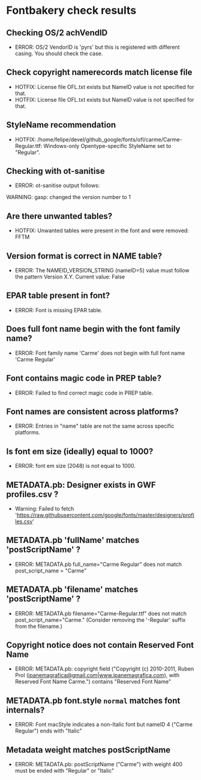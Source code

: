 # Fontbakery check results
## Checking OS/2 achVendID
* ERROR: OS/2 VendorID is 'pyrs' but this is registered with different casing. You should check the case.

## Check copyright namerecords match license file
* HOTFIX: License file OFL.txt exists but NameID value is not specified for that.
* HOTFIX: License file OFL.txt exists but NameID value is not specified for that.

## StyleName recommendation
* HOTFIX: /home/felipe/devel/github_google/fonts/ofl/carme/Carme-Regular.ttf: Windows-only Opentype-specific StyleName set to "Regular".

## Checking with ot-sanitise
* ERROR: ot-sanitise output follows:

WARNING: gasp: changed the version number to 1



## Are there unwanted tables?
* HOTFIX: Unwanted tables were present in the font and were removed: FFTM

## Version format is correct in NAME table?
* ERROR: The NAMEID_VERSION_STRING (nameID=5) value must follow the pattern Version X.Y. Current value: False

## EPAR table present in font?
* ERROR: Font is missing EPAR table.

## Does full font name begin with the font family name?
* ERROR: Font family name 'Carme' does not begin with full font name 'Carme Regular'

## Font contains magic code in PREP table?
* ERROR: Failed to find correct magic code in PREP table.

## Font names are consistent across platforms?
* ERROR: Entries in "name" table are not the same across specific platforms.

## Is font em size (ideally) equal to 1000?
* ERROR: font em size (2048) is not equal to 1000.

## METADATA.pb: Designer exists in GWF profiles.csv ?
* Warning: Failed to fetch 'https://raw.githubusercontent.com/google/fonts/master/designers/profiles.csv'

## METADATA.pb 'fullName' matches 'postScriptName' ?
* ERROR: METADATA.pb full_name="Carme Regular" does not match post_script_name = "Carme"

## METADATA.pb 'filename' matches 'postScriptName' ?
* ERROR: METADATA.pb filename="Carme-Regular.ttf" does not match post_script_name="Carme." (Consider removing the '-Regular' suffix from the filename.)

## Copyright notice does not contain Reserved Font Name
* ERROR: METADATA.pb: copyright field ("Copyright (c) 2010-2011, Ruben Prol (ipanemagrafica@gmail.com|www.ipanemagrafica.com), with Reserved Font Name Carme.") contains "Reserved Font Name"

## METADATA.pb font.style `normal` matches font internals?
* ERROR: Font macStyle indicates a non-Italic font but nameID 4 ("Carme Regular") ends with "Italic"

## Metadata weight matches postScriptName
* ERROR: METADATA.pb: postScriptName ("Carme") with weight 400 must be ended with "Regular" or "Italic"

